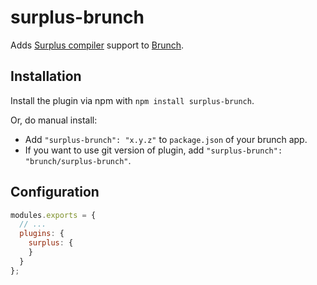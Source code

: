 # surplus-brunch

Adds [Surplus compiler](https://github.com/adamhaile/surplus) support to [Brunch](http://brunch.io).

## Installation

Install the plugin via npm with `npm install surplus-brunch`.

Or, do manual install:

* Add `"surplus-brunch": "x.y.z"` to `package.json` of your brunch app.
* If you want to use git version of plugin, add
`"surplus-brunch": "brunch/surplus-brunch"`.

## Configuration

```js
modules.exports = {
  // ...
  plugins: {
    surplus: {
    }
  }
};
```